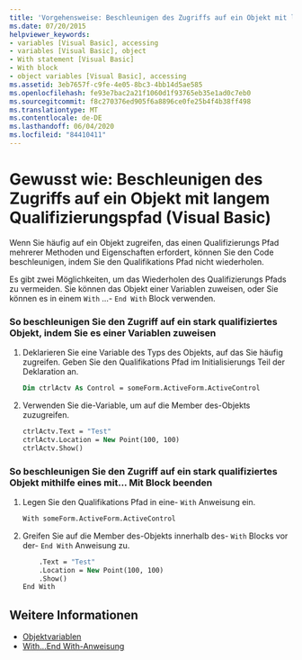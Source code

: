 ```yaml
---
title: 'Vorgehensweise: Beschleunigen des Zugriffs auf ein Objekt mit langem Qualifizierungspfad'
ms.date: 07/20/2015
helpviewer_keywords:
- variables [Visual Basic], accessing
- variables [Visual Basic], object
- With statement [Visual Basic]
- With block
- object variables [Visual Basic], accessing
ms.assetid: 3eb7657f-c9fe-4e05-8bc3-4bb14d5ae585
ms.openlocfilehash: fe93e7bac2a21f1060d1f93765eb35e1ad0c7eb0
ms.sourcegitcommit: f8c270376ed905f6a8896ce0fe25b4f4b38ff498
ms.translationtype: MT
ms.contentlocale: de-DE
ms.lasthandoff: 06/04/2020
ms.locfileid: "84410411"
---
```

# <a name="how-to-speed-up-access-to-an-object-with-a-long-qualification-path-visual-basic"></a>Gewusst wie: Beschleunigen des Zugriffs auf ein Objekt mit langem Qualifizierungspfad (Visual Basic)

Wenn Sie häufig auf ein Objekt zugreifen, das einen Qualifizierungs Pfad mehrerer Methoden und Eigenschaften erfordert, können Sie den Code beschleunigen, indem Sie den Qualifikations Pfad nicht wiederholen.

Es gibt zwei Möglichkeiten, um das Wiederholen des Qualifizierungs Pfads zu vermeiden. Sie können das Objekt einer Variablen zuweisen, oder Sie können es in einem `With` ...- `End With` Block verwenden.

### <a name="to-speed-up-access-to-a-heavily-qualified-object-by-assigning-it-to-a-variable"></a>So beschleunigen Sie den Zugriff auf ein stark qualifiziertes Objekt, indem Sie es einer Variablen zuweisen

1. Deklarieren Sie eine Variable des Typs des Objekts, auf das Sie häufig zugreifen. Geben Sie den Qualifikations Pfad im Initialisierungs Teil der Deklaration an.

    ```vb
    Dim ctrlActv As Control = someForm.ActiveForm.ActiveControl
    ```

2. Verwenden Sie die-Variable, um auf die Member des-Objekts zuzugreifen.

    ```vb
    ctrlActv.Text = "Test"
    ctrlActv.Location = New Point(100, 100)
    ctrlActv.Show()
    ```

### <a name="to-speed-up-access-to-a-heavily-qualified-object-by-using-a-withend-with-block"></a>So beschleunigen Sie den Zugriff auf ein stark qualifiziertes Objekt mithilfe eines mit... Mit Block beenden

1. Legen Sie den Qualifikations Pfad in eine- `With` Anweisung ein.

    ```vb
    With someForm.ActiveForm.ActiveControl
    ```

2. Greifen Sie auf die Member des-Objekts innerhalb des- `With` Blocks vor der- `End With` Anweisung zu.

    ```vb
        .Text = "Test"
        .Location = New Point(100, 100)
        .Show()
    End With
    ```

## <a name="see-also"></a>Weitere Informationen

- [Objektvariablen](object-variables.md)
- [With...End With-Anweisung](../../../language-reference/statements/with-end-with-statement.md)
